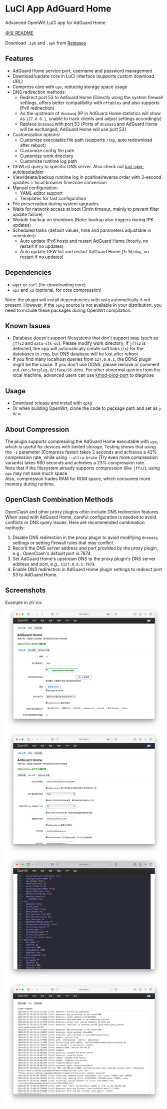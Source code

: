 # LuCI App AdGuard Home

Advanced OpenWrt LuCI app for AdGuard Home

[中文 README](README.CN.md)

Download `.ipk` and `.apk` from [Releases](https://github.com/stevenjoezhang/luci-app-adguardhome/releases)

## Features

- AdGuard Home service port, username and password management
- Download/update core in LuCI interface (supports custom download URL)
- Compress core with `upx`, reducing storage space usage
- DNS redirection methods:
  - Redirect port 53 to AdGuard Home (Directly using the system firewall settings, offers better compatibility with `nftables` and also supports IPv6 redirection)
  - As the upstream of `dnsmasq` (IP in AdGuard Home statistics will show as `127.0.0.1`, unable to track clients and adjust settings accordingly)
  - Replace `dnsmasq` with port 53 (Ports of `dnsmasq` and AdGuard Home will be exchanged, AdGuard Home will use port 53)
- Customization options:
  - Customize executable file path (supports `/tmp`, auto redownload after reboot)
  - Customize config file path
  - Customize work directory
  - Customize runtime log path
- GFWList query to specific DNS server. Also check out [luci-app-autoipsetadder](https://github.com/rufengsuixing/luci-app-autoipsetadder)
- View/delete/backup runtime log in positive/reverse order with 3-second updates + local browser timezone conversion
- Manual configuration:
  - YAML editor support
  - Templates for fast configuration
- File preservation during system upgrades
- Waits for network access at boot (3min timeout, mainly to prevent filter update failure)
- Workdir backup on shutdown (Note: backup also triggers during IPK updates)
- Scheduled tasks (default values, time and parameters adjustable in scheduler):
  - Auto update IPv6 hosts and restart AdGuard Home (hourly, no restart if no updates)
  - Auto update GFW list and restart AdGuard Home (`3:30/day`, no restart if no updates)

## Dependencies

- `wget` or `curl` (for downloading core)
- `upx` and `xz` (optional, for core compression)

Note: the plugin will install dependencies with `opkg` automatically if not present. However, if the `opkg` source is not available in your distribution, you need to include these packages during OpenWrt compilation.

## Known Issues

- Database doesn't support filesystems that don't support `mmap` (such as `jffs2` and `data-stk-oo`). Please modify work directory; if `jffs2` is detected, the app will automatically create soft links (`ln`) for the databases to `/tmp`, but DNS database will be lost after reboot
- If you find many localhost queries from `127.0.0.1`, the DDNS plugin might be the cause. If you don't use DDNS, please remove or comment out `/etc/hotplug.d/iface/95-ddns`. For other abnormal queries from the local machine, advanced users can use [kmod-plog-port](https://github.com/rufengsuixing/kmod-plog-port) to diagnose

## Usage

- Download release and install with `opkg`
- Or when building OpenWrt, clone the code to package path and set as `y` or `m`

## About Compression

The plugin supports compressing the AdGuard Home executable with `upx`, which is useful for devices with limited storage. Testing shows that using the `-1` parameter (Compress faster) takes 2 seconds and achieves a 42% compression rate, while using `--ultra-brute` (Try even more compression variants) takes 660 seconds and achieves a 23% compression rate.  
Note that if the filesystem already supports compression (like `jffs2`), using `upx` may not save much space.  
Also, compression trades RAM for ROM space, which consumes more memory during runtime.

## OpenClash Combination Methods

OpenClash and other proxy plugins often include DNS redirection features. When used with AdGuard Home, careful configuration is needed to avoid conflicts or DNS query issues. Here are recommended combination methods:
1. Disable DNS redirection in the proxy plugin to avoid modifying `dnsmasq` settings or setting firewall rules that may conflict.
2. Record the DNS server address and port provided by the proxy plugin, e.g., OpenClash's default port is 7874.
3. Set AdGuard Home's upstream DNS to the proxy plugin's DNS server address and port, e.g., `1127.0.0.1:7874`.
4. Enable DNS redirection in AdGuard Home plugin settings to redirect port 53 to AdGuard Home.

## Screenshots

Example in zh-cn:  
![Basic Settings - LuCI](screenshots/1.png)
![Core Settings - LuCI](screenshots/2.png)
![Manual Config - LuCI](screenshots/3.png)
![Log - LuCI](screenshots/4.png)
